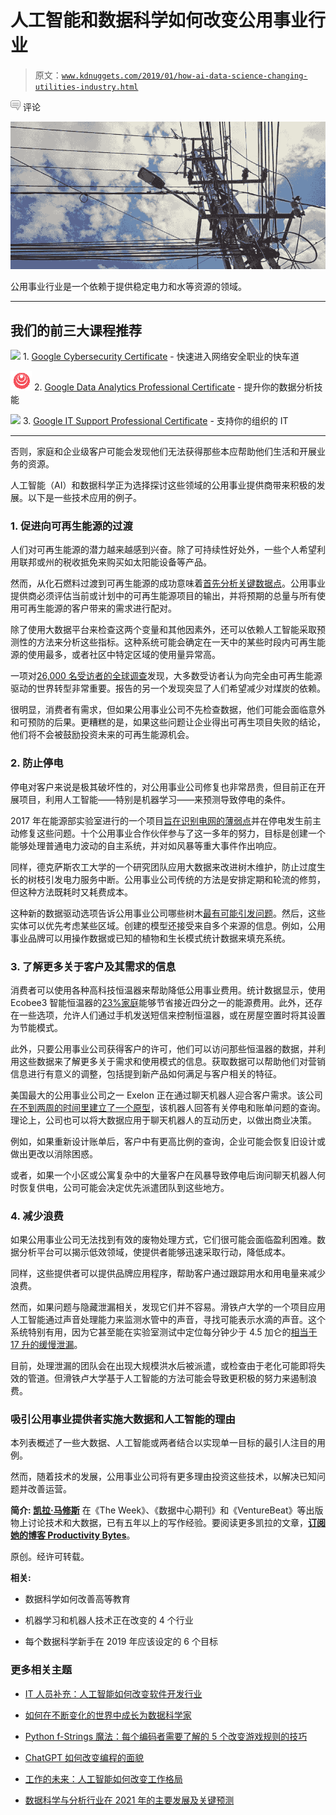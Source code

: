 # 人工智能和数据科学如何改变公用事业行业

> 原文：[`www.kdnuggets.com/2019/01/how-ai-data-science-changing-utilities-industry.html`](https://www.kdnuggets.com/2019/01/how-ai-data-science-changing-utilities-industry.html)

![评论](img/3d9c022da2d331bb56691a9617b91b90.png) 评论

![我掌握着力量](img/665a2bc978227d28c3e79234941b3660.png)

公用事业行业是一个依赖于提供稳定电力和水等资源的领域。

* * *

## 我们的前三大课程推荐

![](img/0244c01ba9267c002ef39d4907e0b8fb.png) 1\. [Google Cybersecurity Certificate](https://www.kdnuggets.com/google-cybersecurity) - 快速进入网络安全职业的快车道

![](img/e225c49c3c91745821c8c0368bf04711.png) 2\. [Google Data Analytics Professional Certificate](https://www.kdnuggets.com/google-data-analytics) - 提升你的数据分析技能

![](img/0244c01ba9267c002ef39d4907e0b8fb.png) 3\. [Google IT Support Professional Certificate](https://www.kdnuggets.com/google-itsupport) - 支持你的组织的 IT

* * *

否则，家庭和企业级客户可能会发现他们无法获得那些本应帮助他们生活和开展业务的资源。

人工智能（AI）和数据科学正为选择探讨这些领域的公用事业提供商带来积极的发展。以下是一些技术应用的例子。

### 1\. 促进向可再生能源的过渡

人们对可再生能源的潜力越来越感到兴奋。除了可持续性好处外，一些个人希望利用联邦或州的税收抵免来购买如太阳能设备等产品。

然而，从化石燃料过渡到可再生能源的成功意味着[首先分析关键数据点](http://www.innoenergy.com/moving-the-world-to-renewable-energy-is-hard-how-ai-can-smooth-the-process/)。公用事业提供商必须评估当前或计划中的可再生能源项目的输出，并将预期的总量与所有使用可再生能源的客户带来的需求进行配对。

除了使用大数据平台来检查这两个变量和其他因素外，还可以依赖人工智能采取预测性的方法来分析这些指标。这种系统可能会确定在一天中的某些时段内可再生能源的使用最多，或者社区中特定区域的使用量异常高。

一项对[26,000 名受访者的全球调查](https://www.vox.com/energy-and-environment/2017/11/20/16678350/global-support-clean-energy)发现，大多数受访者认为向完全由可再生能源驱动的世界转型非常重要。报告的另一个发现突显了人们希望减少对煤炭的依赖。

很明显，消费者有需求，但如果公用事业公司不先检查数据，他们可能会面临意外和可预防的后果。更糟糕的是，如果这些问题让企业得出可再生项目失败的结论，他们将不会被鼓励投资未来的可再生能源机会。

### 2\. 防止停电

停电对客户来说是极其破坏性的，对公用事业公司修复也非常昂贵，但目前正在开展项目，利用人工智能——特别是机器学习——来预测导致停电的条件。

2017 年在能源部实验室进行的一个项目[旨在识别电网的薄弱点](https://phys.org/news/2017-09-ai-minimize-electric-grid-failures.html)并在停电发生前主动修复这些问题。十个公用事业合作伙伴参与了这一多年的努力，目标是创建一个能够处理普通电力波动的自主系统，并对如风暴等重大事件作出响应。

同样，德克萨斯农工大学的一个研究团队应用大数据来改进树木维护，防止过度生长的树枝引发电力服务中断。公用事业公司传统的方法是安排定期和轮流的修剪，但这种方法既耗时又耗费成本。

这种新的数据驱动选项告诉公用事业公司哪些树木[最有可能引发问题](https://engineering.tamu.edu/news/2017/07/researchers-develop-model-to-predict-and-prevent-power-outages-using-big-data.html)。然后，这些实体可以优先考虑某些区域。创建的模型还接受来自多个来源的信息。例如，公用事业品牌可以用操作数据或已知的植物和生长模式统计数据来填充系统。

### 3\. 了解更多关于客户及其需求的信息

消费者可以使用各种高科技恒温器来帮助降低公用事业费用。统计数据显示，使用 Ecobee3 智能恒温器的[23%家庭](https://www.shipleyenergy.com/energy-101-guides/guide/2016/02/19/smart-thermostat-comparison)能够节省接近四分之一的能源费用。此外，还存在一些选项，允许人们通过手机发送短信来控制恒温器，或在房屋空置时将其设置为节能模式。

此外，只要公用事业公司获得客户的许可，他们可以访问那些恒温器的数据，并利用这些数据来了解更多关于需求和使用模式的信息。获取数据可以帮助他们对营销信息进行有意义的调整，包括提到新产品如何满足与客户相关的特征。

美国最大的公用事业公司之一 Exelon 正在通过聊天机器人迎合客户需求。该公司[在不到两周的时间里建立了一个原型](https://www.forbes.com/sites/oracle/2017/09/20/how-a-huge-utility-is-innovating-with-chatbots-for-better-customer-connections/#c20cce554152)，该机器人回答有关停电和账单问题的查询。理论上，公司也可以将大数据应用于聊天机器人的互动历史，以做出商业决策。

例如，如果重新设计账单后，客户中有更高比例的查询，企业可能会恢复旧设计或做出更改以消除困惑。

或者，如果一个小区或公寓复杂中的大量客户在风暴导致停电后询问聊天机器人何时恢复供电，公司可能会决定优先派遣团队到这些地方。

### 4. 减少浪费

如果公用事业公司无法找到有效的废物处理方式，它们很可能会面临盈利困难。数据分析平台可以揭示低效领域，使提供者能够迅速采取行动，降低成本。

同样，这些提供者可以提供品牌应用程序，帮助客户通过跟踪用水和用电量来减少浪费。

然而，如果问题与隐藏泄漏相关，发现它们并不容易。滑铁卢大学的一个项目应用人工智能通过声音处理能力来监测水管中的声音，寻找可能表示水滴的声音。这个系统特别有用，因为它甚至能在实验室测试中定位每分钟少于 4.5 加仑的[相当于 17 升的缓慢泄漏](https://www.sciencedaily.com/releases/2018/11/181128082646.htm)。

目前，处理泄漏的团队会在出现大规模洪水后被派遣，或检查由于老化可能即将失效的管道。但滑铁卢大学基于人工智能的方法可能会导致更积极的努力来遏制浪费。

### 吸引公用事业提供者实施大数据和人工智能的理由

本列表概述了一些大数据、人工智能或两者结合以实现单一目标的最引人注目的用例。

然而，随着技术的发展，公用事业公司将有更多理由投资这些技术，以解决已知问题并改善运营。

**简介: [凯拉·马修斯](http://productivitybytes.com/subscribe-to-productivity-bytes/)** 在《The Week》、《数据中心期刊》和《VentureBeat》等出版物上讨论技术和大数据，已有五年以上的写作经验。要阅读更多凯拉的文章，[**订阅她的博客 Productivity Bytes**](http://productivitybytes.com/subscribe-to-productivity-bytes/)。

原创。经许可转载。

**相关:**

+   数据科学如何改善高等教育

+   机器学习和机器人技术正在改变的 4 个行业

+   每个数据科学新手在 2019 年应该设定的 6 个目标

### 更多相关主题

+   [IT 人员补充：人工智能如何改变软件开发行业](https://www.kdnuggets.com/2023/05/staff-augmentation-ai-changing-software-development-industry.html)

+   [如何在不断变化的世界中成长为数据科学家](https://www.kdnuggets.com/2022/01/grow-data-scientist-everchanging-world.html)

+   [Python f-Strings 魔法：每个编码者需要了解的 5 个改变游戏规则的技巧](https://www.kdnuggets.com/python-fstrings-magic-5-gamechanging-tricks-every-coder-needs-to-know)

+   [ChatGPT 如何改变编程的面貌](https://www.kdnuggets.com/how-chatgpt-is-changing-the-face-of-programming)

+   [工作的未来：人工智能如何改变工作格局](https://www.kdnuggets.com/2023/04/future-work-ai-changing-job-landscape.html)

+   [数据科学与分析行业在 2021 年的主要发展及关键预测](https://www.kdnuggets.com/2021/12/developments-predictions-data-science-analytics-industry.html)

